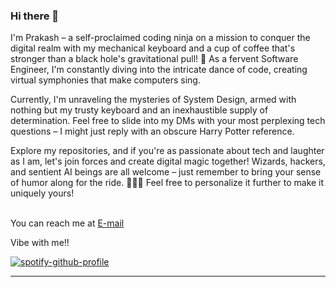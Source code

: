 ### Hi there 👋 

I'm Prakash – a self-proclaimed coding ninja on a mission to conquer the digital realm with my mechanical keyboard and a cup of coffee that's stronger than a black hole's gravitational pull! 🚀 As a fervent Software Engineer, I'm constantly diving into the intricate dance of code, creating virtual symphonies that make computers sing. 

Currently, I'm unraveling the mysteries of System Design, armed with nothing but my trusty keyboard and an inexhaustible supply of determination. Feel free to slide into my DMs with your most perplexing tech questions – I might just reply with an obscure Harry Potter reference. 

Explore my repositories, and if you're as passionate about tech and laughter as I am, let's join forces and create digital magic together! Wizards, hackers, and sentient AI beings are all welcome – just remember to bring your sense of humor along for the ride. 🎩🔮🤖
Feel free to personalize it further to make it uniquely yours!

<br/>
You can reach me at <a href="mailto:prakashthakuri2000@gmail.com" target= "_blank">E-mail </a>

Vibe with me!!

[![spotify-github-profile](https://spotify-github-profile.vercel.app/api/view?uid=32iwdjtppqtmphgve0evb12vs&cover_image=true&theme=novatorem&bar_color=6cb14e&bar_color_cover=true)](https://spotify-github-profile.vercel.app/api/view?uid=32iwdjtppqtmphgve0evb12vs&redirect=true)

-----------

<!--
**prakashthakuri/prakashthakuri** is a ✨ _special_ ✨ repository because its `README.md` (this file) appears on your GitHub profile.

Here are some ideas to get you started:

- 🔭 I’m currently working on ...
- 🌱 I’m currently learning ...
- 👯 I’m looking to collaborate on ...
- 🤔 I’m looking for help with ...
- 💬 Ask me about ...
- 📫 How to reach me: ...
- 😄 Pronouns: ...
- ⚡ Fun fact: ...
-->



